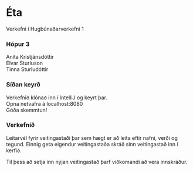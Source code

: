 # Éta

Verkefni í Hugbúnaðarverkefni 1 

### Hópur 3
Aníta Kristjánsdóttir \
Elvar Sturluson \
Tinna Sturludóttir

### Síðan keyrð
Verkefnið klónað inn í IntelliJ og keyrt þar. \
Opna netvafra á localhost:8080 \
Góða skemmtun!

### Verkefnið
Leitarvél fyrir veitingastaði þar sem hægt er að leita eftir nafni, verði og tegund. Einnig geta eigendur veitingastaða skráð sinn veitingastað inn í kerfið.  

Til þess að setja inn nýjan veitingastað þarf viðkomandi að vera innskráður.


